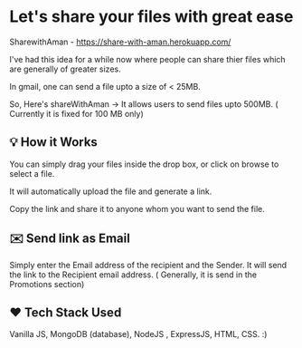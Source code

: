 # Let's share your files with great ease

SharewithAman - https://share-with-aman.herokuapp.com/

I've had this idea for a while now where people can share thier files which are generally of greater sizes.

In gmail, one can send a file upto a size of < 25MB.

So, Here's shareWithAman -> It allows users to send files upto 500MB. ( Currently it is fixed for 100 MB only)

## :bulb: How it Works

You can simply drag your files inside the drop box, or click on browse to select a file.

It will automatically upload the file and generate a link.

Copy the link and share it to anyone whom you want to send the file.

## :envelope: Send link as Email

Simply enter the Email address of the recipient and the Sender. It will send the link to the Recipient email address. ( Generally, it is send in the Promotions section)

## :heart: Tech Stack Used

Vanilla JS, MongoDB (database), NodeJS , ExpressJS, HTML, CSS. :)
